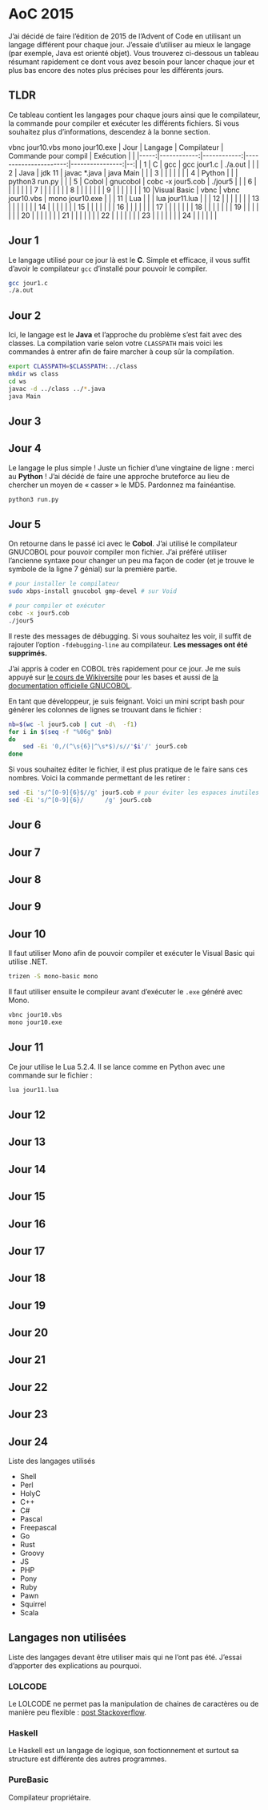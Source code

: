 # AoC 2015


J’ai décidé de faire l’édition de 2015 de l’Advent of Code en utilisant un langage différent pour chaque jour. J’essaie d’utiliser au mieux le langage (par exemple, Java est orienté objet). Vous trouverez ci-dessous un tableau résumant rapidement ce dont vous avez besoin pour lancer chaque jour et plus bas encore des notes plus précises pour les différents jours.

## TLDR

Ce tableau contient les langages pour chaque jours ainsi que le compilateur, la commande pour compiler et exécuter les différents fichiers. Si vous souhaitez plus d’informations, descendez à la bonne section.

vbnc jour10.vbs
mono jour10.exe
| Jour | Langage     | Compilateur | Commande pour compil  |    Exécution    |   |
|-----:|------------:|------------:|----------------------:|----------------:|--:|
|  1   |    C        |    gcc      |      gcc jour1.c      |   ./a.out       |   |
|  2   |   Java      |    jdk 11   |       javac *.java    |  java Main      |   |
|  3   |             |             |                       |                 |   |
|  4   | Python      |             |                       |  python3 run.py |   |
|  5   | Cobol       |  gnucobol   |   cobc -x jour5.cob   |  ./jour5        |   |
|  6   |             |             |                       |                 |   |
|  7   |             |             |                       |                 |   |
|  8   |             |             |                       |                 |   |
|  9   |             |             |                       |                 |   |
|  10  |Visual Basic |   vbnc      |  vbnc jour10.vbs      | mono jour10.exe |   |
|  11  |   Lua       |             |                       |  lua jour11.lua |   |
|  12  |             |             |                       |                 |   |
|  13  |             |             |                       |                 |   |
|  14  |             |             |                       |                 |   |
|  15  |             |             |                       |                 |   |
|  16  |             |             |                       |                 |   |
|  17  |             |             |                       |                 |   |
|  18  |             |             |                       |                 |   |
|  19  |             |             |                       |                 |   |
|  20  |             |             |                       |                 |   |
|  21  |             |             |                       |                 |   |
|  22  |             |             |                       |                 |   |
|  23  |             |             |                       |                 |   |
|  24  |             |             |                       |                 |   |



## Jour 1

Le langage utilisé pour ce jour là est le **C**. Simple et efficace, il vous suffit d’avoir le compilateur `gcc` d’installé pour pouvoir le compiler.

```bash
gcc jour1.c
./a.out
```

## Jour 2

Ici, le langage est le **Java** et l’approche du problème s’est fait avec des classes. La compilation varie selon votre `CLASSPATH` mais voici les commandes à entrer afin de faire marcher à coup sûr la compilation.

```bash
export CLASSPATH=$CLASSPATH:../class
mkdir ws class
cd ws
javac -d ../class ../*.java
java Main
```

## Jour 3

## Jour 4

Le langage le plus simple ! Juste un fichier d’une vingtaine de ligne : merci au **Python** ! J’ai décidé de faire une approche bruteforce au lieu de chercher un moyen de « casser » le MD5. Pardonnez ma fainéantise.

```bash
python3 run.py
```

## Jour 5

On retourne dans le passé ici avec le **Cobol**. J’ai utilisé le compilateur GNUCOBOL pour pouvoir compiler mon fichier. J’ai préféré utiliser l’ancienne syntaxe pour changer un peu ma façon de coder (et je trouve le symbole de la ligne 7 génial) sur la première partie.

```bash
# pour installer le compilateur
sudo xbps-install gnucobol gmp-devel # sur Void

# pour compiler et exécuter
cobc -x jour5.cob
./jour5
```

Il reste des messages de débugging. Si vous souhaitez les voir, il suffit de rajouter l’option `-fdebugging-line` au compilateur. **Les messages ont été supprimés.**

J’ai appris à coder en COBOL très rapidement pour ce jour. Je me suis appuyé sur [le cours de Wikiversite](https://fr.wikiversity.org/wiki/COBOL) pour les bases et aussi de [la documentation officielle GNUCOBOL](https://devdocs.io/gnu_cobol/).

En tant que développeur, je suis feignant. Voici un mini script bash pour générer les colonnes de lignes se trouvant dans le fichier : 

```bash
nb=$(wc -l jour5.cob | cut -d\  -f1)
for i in $(seq -f "%06g" $nb)
do
    sed -Ei '0,/(^\s{6}|^\s*$)/s//'$i'/' jour5.cob
done
```

Si vous souhaitez éditer le fichier, il est plus pratique de le faire sans ces nombres. Voici la commande permettant de les retirer :

```bash
sed -Ei 's/^[0-9]{6}$//g' jour5.cob # pour éviter les espaces inutiles
sed -Ei 's/^[0-9]{6}/      /g' jour5.cob
```

## Jour 6
## Jour 7
## Jour 8
## Jour 9

## Jour 10

Il faut utiliser Mono afin de pouvoir compiler et exécuter le Visual Basic qui utilise .NET.

```bash
trizen -S mono-basic mono
```

Il faut utiliser ensuite le compileur avant d’exécuter le `.exe` généré avec Mono.

```bash
vbnc jour10.vbs
mono jour10.exe
```

## Jour 11

Ce jour utilise le Lua 5.2.4. Il se lance comme en Python avec une commande sur le fichier :

```bash
lua jour11.lua
```

## Jour 12
## Jour 13
## Jour 14
## Jour 15
## Jour 16
## Jour 17
## Jour 18
## Jour 19
## Jour 20
## Jour 21
## Jour 22
## Jour 23
## Jour 24






Liste des langages utilisés


* Shell
* Perl
* HolyC
* C++
* C#
* Pascal
* Freepascal
* Go
* Rust
* Groovy
* JS
* PHP
* Pony
* Ruby
* Pawn
* Squirrel
* Scala

## Langages non utilisées

Liste des langages devant être utiliser mais qui ne l’ont pas été. J’essai d’apporter des explications au pourquoi.

### LOLCODE

Le LOLCODE ne permet pas la manipulation de chaines de caractères ou de manière peu flexible : [post Stackoverflow](https://stackoverflow.com/questions/29762129/lolcode-string-parsing).

### Haskell

Le Haskell est un langage de logique, son foctionnement et surtout sa structure est différente des autres programmes.

### PureBasic

Compilateur propriétaire.
